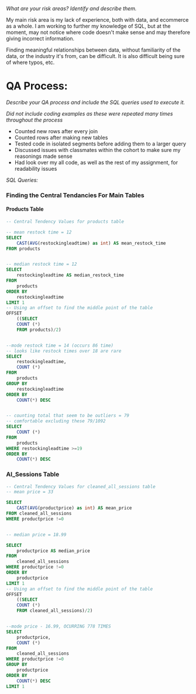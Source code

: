 *What are your risk areas? Identify and describe them.*

My main risk area is my lack of experience, both with data, and ecommerce as a whole. 
I am working to further my knowledge of SQL, but at the moment, may not notice where code doesn't make sense and may therefore giving incorrect information.

Finding meaningful relationships between data, without familiarity of the data, or the industry it's from, can be difficult. It is also difficult being sure of where typos, etc.




# QA Process:
*Describe your QA process and include the SQL queries used to execute it.*

*Did not include coding examples as these were repeated many times throughout the process*

-   Counted new rows after every join
-   Counted rows after making new tables
-	Tested code in isolated segments before adding them to a larger query
-   Discussed issues with classmates within the cohort to make sure my reasonings made sense
-   Had look over my all code, as well as the rest of my assignment, for readability issues


*SQL Queries:*
### Finding the Central Tendancies For Main Tables

#### Products Table

```sql
-- Central Tendency Values for products table

-- mean restock time = 12
SELECT
	CAST(AVG(restockingleadtime) as int) AS mean_restock_time
FROM products


-- median restock time = 12
SELECT
	restockingleadtime AS median_restock_time
FROM 
	products
ORDER BY 
	restockingleadtime
LIMIT 1
-- Using an offset to find the middle point of the table
OFFSET
	((SELECT
	COUNT (*)
	FROM products)/2)


--mode restock time = 14 (occurs 86 time)
-- looks like restock times over 18 are rare
SELECT
	restockingleadtime,
	COUNT (*)
FROM 
	products
GROUP BY
	restockingleadtime
ORDER BY 
	COUNT(*) DESC


-- counting total that seem to be outliers = 79
-- comfortable excluding these 79/1092
SELECT
	COUNT (*)
FROM 
	products
WHERE restockingleadtime >=19
ORDER BY 
	COUNT(*) DESC
```

### Al_Sessions Table

```SQL
-- Central Tendency Values for cleaned_all_sessions table
-- mean price = 33

SELECT
	CAST(AVG(productprice) as int) AS mean_price
FROM cleaned_all_sessions
WHERE productprice !=0


-- median price = 18.99

SELECT
	productprice AS median_price
FROM 
	cleaned_all_sessions
WHERE productprice !=0
ORDER BY 
	productprice
LIMIT 1
-- Using an offset to find the middle point of the table
OFFSET
	((SELECT
	COUNT (*)
	FROM cleaned_all_sessions)/2)


--mode price - 16.99, OCURRING 778 TIMES
SELECT
	productprice,
	COUNT (*)
FROM 
	cleaned_all_sessions
WHERE productprice !=0
GROUP BY
	productprice
ORDER BY 
	COUNT(*) DESC
LIMIT 1

```

